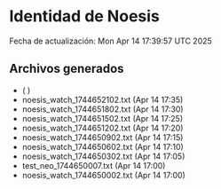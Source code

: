 # Identidad de Noesis

Fecha de actualización: Mon Apr 14 17:39:57 UTC 2025

## Archivos generados
-  (  )
- noesis_watch_1744652102.txt (Apr 14 17:35)
- noesis_watch_1744651802.txt (Apr 14 17:30)
- noesis_watch_1744651502.txt (Apr 14 17:25)
- noesis_watch_1744651202.txt (Apr 14 17:20)
- noesis_watch_1744650902.txt (Apr 14 17:15)
- noesis_watch_1744650602.txt (Apr 14 17:10)
- noesis_watch_1744650302.txt (Apr 14 17:05)
- test_neo_1744650007.txt (Apr 14 17:00)
- noesis_watch_1744650002.txt (Apr 14 17:00)
